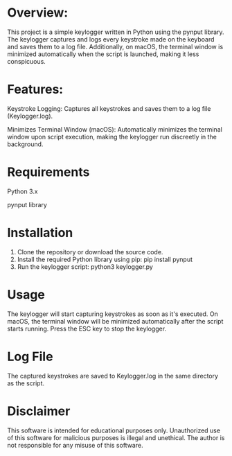 # Overview:
This project is a simple keylogger written in Python using the pynput library. The keylogger captures and logs every keystroke made on the keyboard and saves them to a log file. Additionally, on macOS, the terminal window is minimized automatically when the script is launched, making it less conspicuous.

# Features:
Keystroke Logging: Captures all keystrokes and saves them to a log file (Keylogger.log).  

Minimizes Terminal Window (macOS): Automatically minimizes the terminal window upon script execution, making the keylogger run discreetly in the background.
# Requirements
Python 3.x

pynput library
# Installation
1. Clone the repository or download the source code.
2. Install the required Python library using pip:
pip install pynput
3. Run the keylogger script: python3 keylogger.py

# Usage
The keylogger will start capturing keystrokes as soon as it's executed.
On macOS, the terminal window will be minimized automatically after the script starts running.
Press the ESC key to stop the keylogger.

# Log File
The captured keystrokes are saved to Keylogger.log in the same directory as the script.
# Disclaimer
This software is intended for educational purposes only. Unauthorized use of this software for malicious purposes is illegal and unethical. The author is not responsible for any misuse of this software.

